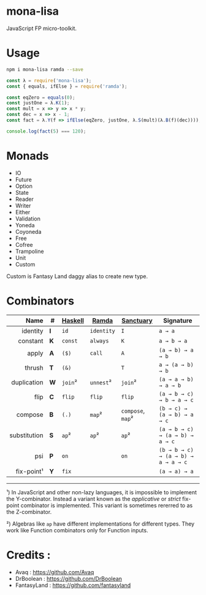 # mona-lisa

JavaScript FP micro-toolkit.

# Usage

```sh
npm i mona-lisa ramda --save
```

```js
const λ = require('mona-lisa');
const { equals, ifElse } = require('ramda');

const eqZero = equals(0);
const justOne = λ.K(1);
const mult = x => y => x * y;
const dec = x => x - 1;
const fact = λ.Y(f => ifElse(eqZero, justOne, λ.S(mult)(λ.B(f)(dec))));

console.log(fact(5) === 120);
```

# Monads

- IO
- Future
- Option
- State
- Reader
- Writer
- Either
- Validation
- Yoneda
- Coyoneda
- Free
- Cofree
- Trampoline
- Unit
- Custom

Custom is Fantasy Land daggy alias to create new type.

# Combinators

Name         | #     | [Haskell][] | [Ramda][]          | [Sanctuary][]          | Signature
------------:|-------|-------------|--------------------|------------------------|----------
identity     | **I** | `id`        | `identity`         | `I`                    | `a → a`
constant     | **K** | `const`     | `always`           | `K`                    | `a → b → a`
apply        | **A** | `($)`       | `call`             | `A`                    | `(a → b) → a → b`
thrush       | **T** | `(&)`       |                    | `T`                    | `a → (a → b) → b`
duplication  | **W** | `join`²     | `unnest`²          | `join`²                | `(a → a → b) → a → b`
flip         | **C** | `flip`      | `flip`             | `flip`                 | `(a → b → c) → b → a → c`
compose      | **B** | `(.)`       | `map`²             | `compose`, `map`²      | `(b → c) → (a → b) → a → c`
substitution | **S** | `ap`²       | `ap`²              | `ap`²                  | `(a → b → c) → (a → b) → a → c`
psi          | **P** | `on`        |                    | `on`                   | `(b → b → c) → (a → b) → a → a → c`
fix-point¹   | **Y** | `fix`       |                    |                        | `(a → a) → a`

-----

¹) In JavaScript and other non-lazy languages, it is impossible to implement the
  Y-combinator. Instead a variant known as the *applicative* or *strict*
  fix-point combinator is implemented. This variant is sometimes rererred to as
  the Z-combinator.

²) Algebras like `ap` have different implementations for different types.
  They work like Function combinators only for Function inputs.

[Haskell]: https://www.haskell.org/
[Ramda]: http://ramdajs.com/
[Sanctuary]: http://sanctuary.js.org/#combinator

# Credits :

- Avaq : https://github.com/Avaq
- DrBoolean : https://github.com/DrBoolean
- FantasyLand : https://github.com/fantasyland
